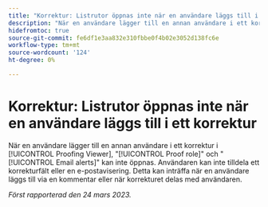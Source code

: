 ```yaml
---
title: "Korrektur: Listrutor öppnas inte när en användare läggs till i ett korrektur"
description: "När en användare lägger till en annan användare i ett korrekturläsare kan inte rollerna Korrektur och E-postaviseringar öppnas. Användaren kan inte tilldela ett korrekturfält eller en e-postavisering. Detta kan inträffa när en användare läggs till via en kommentar eller när korrekturet delas med användaren."
hidefromtoc: true
source-git-commit: fe6df1e3aa832e310fbbe0f4b02e3052d138fc6e
workflow-type: tm+mt
source-wordcount: '124'
ht-degree: 0%

---
```



# Korrektur: Listrutor öppnas inte när en användare läggs till i ett korrektur

<!--This article is on WF and WFP TOCs-->

När en användare lägger till en annan användare i ett korrektur i [!UICONTROL Proofing Viewer], &quot;[!UICONTROL Proof role]&quot; och &quot;[!UICONTROL Email alerts]&quot; kan inte öppnas. Användaren kan inte tilldela ett korrekturfält eller en e-postavisering. Detta kan inträffa när en användare läggs till via en kommentar eller när korrekturet delas med användaren.

_Först rapporterad den 24 mars 2023._

